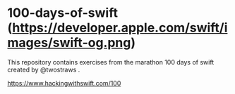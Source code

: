 # 100-days-of-swift (https://developer.apple.com/swift/images/swift-og.png)
This repository contains exercises from the marathon 100 days of swift created by @twostraws .

https://www.hackingwithswift.com/100




